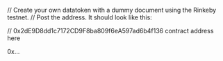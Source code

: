 // Create your own datatoken with a dummy document using the Rinkeby testnet.
// Post the address. It should look like this:

// 0x2dE9D8dd1c7172CD9F8ba809f6eA597ad6b4f136 contract address here

0x...